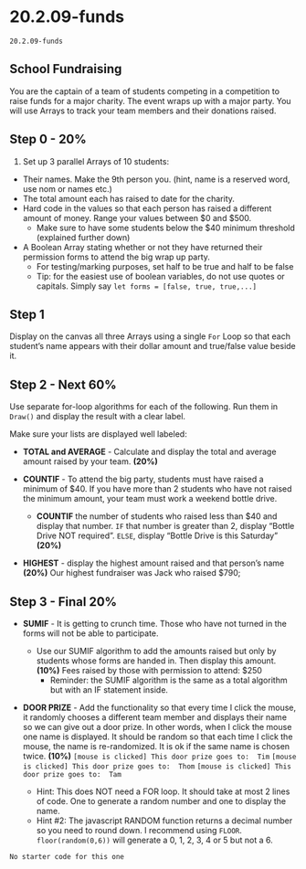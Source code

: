 # 20.2.09-funds
```
20.2.09-funds
```
## School Fundraising


You are the captain of a team of students competing in a competition to raise funds for a major charity.  The event wraps up with a major party.  You will use Arrays to track your team members and their donations raised.  



## Step 0 - 20%
1. Set up 3 parallel Arrays of 10 students:
- Their names. Make the 9th person you.  (hint, name is a reserved word, use nom or names etc.)
- The total amount each has raised to date for the charity.  
- Hard code in the values so that each person has raised a different amount of money.  Range your values between $0 and $500.
    - Make sure to have some students below the $40 minimum threshold (explained further down)
- A Boolean Array stating whether or not they have returned their permission forms to attend the big wrap up party.
  - For testing/marking purposes, set half to be true and half to be false
   - Tip: for the easiest use of boolean variables, do not use quotes or capitals. Simply say  `let forms = [false, true, true,...]`

## Step 1 
Display on the canvas all three Arrays using a single `For` Loop so that each student’s name appears with their dollar amount and true/false value beside it.

## Step 2 - Next 60%
Use separate for-loop algorithms for each of the following. Run them in `Draw()` and display the result with a clear label.  

Make sure your lists are displayed well labeled:

- **TOTAL and AVERAGE** - Calculate and display the total and average amount raised by your team. **(20%)**

- **COUNTIF** - To attend the big party, students must have raised a minimum of $40. If you have more than 2 students who have not raised the minimum amount, your team must work a weekend bottle drive.
  - **COUNTIF** the number of students who raised less than $40 and display that number.
`IF` that number is greater than 2, display “Bottle Drive NOT required”.  `ELSE`, display  “Bottle Drive is this Saturday” **(20%)**

- **HIGHEST** - display the highest amount raised and that person’s name **(20%)**
		Our highest fundraiser was Jack who raised $790;


## Step 3 - Final 20%


- **SUMIF** - It is getting to crunch time. Those who have not turned in the forms will not be able to participate.
  - Use our SUMIF algorithm to add the amounts raised but only by students whose forms are handed in. Then display this amount.    **(10%)**
		Fees raised by those with permission to attend: $250
    - Reminder: the SUMIF algorithm is the same as a total algorithm but with an IF statement inside.

- **DOOR PRIZE** - Add the functionality so that every time I click the mouse, it randomly chooses a different team member and displays their name so we can give out a door prize.  In other words, when I click the mouse one name is displayed.  It should be random so that each time I click the mouse, the name is re-randomized. It is ok if the same name is chosen twice. **(10%)**
	`[mouse is clicked] This door prize goes to:  Tim`
	`[mouse is clicked] This door prize goes to:  Thom`
	`[mouse is clicked] This door prize goes to:  Tam`
    - Hint: This does NOT need a FOR loop.  It should take at most 2 lines of code. One to generate a random number and one to display the name.
    - Hint #2:  The javascript RANDOM function returns a decimal number so you need to round down.  I recommend using `FLOOR`.  
	`floor(random(0,6))`  will generate a 0, 1, 2, 3, 4 or 5 but not a 6.

```
No starter code for this one
```

